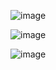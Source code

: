 ![image](https://github.com/user-attachments/assets/beaf8613-31d7-4315-9124-6392e7c77bc1)

![image](https://github.com/user-attachments/assets/3aec947a-be32-4a62-bd8e-54e593d25882)

![image](https://github.com/user-attachments/assets/bbd58db7-59ac-401d-91b2-19757acc8068)
